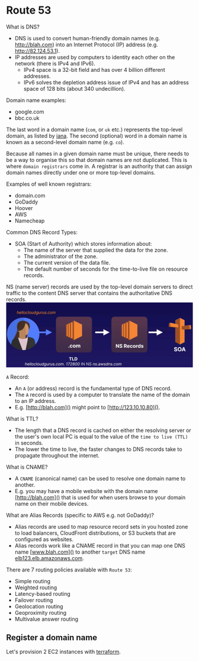 # Route 53

What is DNS?
- DNS is used to convert human-friendly domain names (e.g. http://blah.com) into an Internet Protocol (IP) address (e.g. http://82.124.53.1).
- IP addresses are used by computers to identity each other on the network (there is IPv4 and IPv6).
  - IPv4 space is a 32-bit field and has over 4 billion different addresses.
  - IPv6 solves the depletion address issue of IPv4 and has an address space of 128 bits (about 340 undecillion).

Domain name examples:
- google.com
- bbc.co.uk

The last word in a domain name (`com`, or `uk` etc.) represents the top-level domain, as listed by [iana](https://www.iana.org/domains/root/db).
The second (optional) word in a domain name is known as a second-level domain name (e.g. `co`).

Because all names in a given domain name must be unique, there needs to be a way to organise this so that domain names are not duplicated.
This is where `domain registrars` come in.
A registrar is an authority that can assign domain names directly under one or more top-level domains.

Examples of well known registrars:
- domain.com
- GoDaddy
- Hoover
- AWS
- Namecheap

Common DNS Record Types:
- SOA (Start of Authority) which stores information about:
  - The name of the server that supplied the data for the zone.
  - The administrator of the zone.
  - The current version of the data file.
  - The default number of seconds for the time-to-live file on resource records.

NS (name server) records are used by the top-level domain servers to direct traffic to the content DNS server that contains the authoritative DNS records.
![NS server](images/ns-server.jpg)

`A` Record:
- An `A` (or address) record is the fundamental type of DNS record.
- The `A` record is used by a computer to translate the name of the domain to an IP address.
- E.g. [http://blah.com]() might point to [http://123.10.10.80]().

What is TTL?
- The length that a DNS record is cached on either the resolving server or the user's own local PC is equal to the value of the `time to live (TTL)` in seconds.
- The lower the time to live, the faster changes to DNS records take to propagate throughout the internet.

What is CNAME?
- A `CNAME` (canonical name) can be used to resolve one domain name to another.
- E.g. you may have a mobile website with the domain name [http://blah.com]() that is used for when users browse to your domain name on their mobile devices.

What are Alias Records (specific to AWS e.g. not GoDaddy)?
- Alias records are used to map resource record sets in you hosted zone to load balancers, CloudFront distributions, or S3 buckets that are configured as websites.
- Alias records work like a CNAME record in that you can map one DNS name [www.blah.com]() to another `target` DNS name [elb123.elb.amazonaws.com]().

There are 7 routing policies available with `Route 53`:
- Simple routing
- Weighted routing
- Latency-based routing
- Failover routing
- Geolocation routing
- Geoproximity routing
- Multivalue answer routing

## Register a domain name

Let's provision 2 EC2 instances with [terraform]().